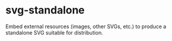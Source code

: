 svg-standalone
==============

Embed external resources (images, other SVGs, etc.) to produce a standalone SVG suitable for distribution.
